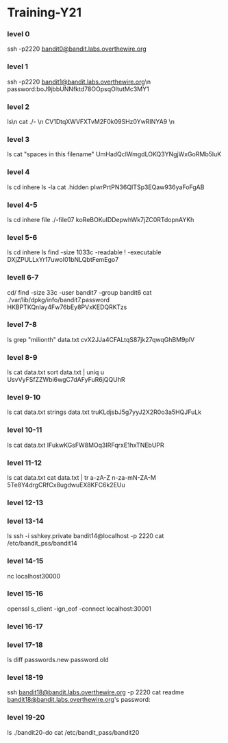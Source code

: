 # Training-Y21
### level 0
ssh -p2220 bandit0@bandit.labs.overthewire.org
### level 1
ssh -p2220 bandit1@bandit.labs.overthewire.org\n
password:boJ9jbbUNNfktd78OOpsqOltutMc3MY1
### level 2
ls\n
cat ./- \n
CV1DtqXWVFXTvM2F0k09SHz0YwRINYA9 \n
### level 3
ls
cat "spaces in this filename"
UmHadQclWmgdLOKQ3YNgjWxGoRMb5luK
### level 4
ls
cd inhere
ls -la
cat \.hidden
pIwrPrtPN36QITSp3EQaw936yaFoFgAB
### level 4-5
ls
cd inhere
file ./-file07
koReBOKuIDDepwhWk7jZC0RTdopnAYKh
### level 5-6
 ls
 cd inhere
 ls
 find -size 1033c -readable ! -executable
 DXjZPULLxYr17uwoI01bNLQbtFemEgo7
 ### levell 6-7
 cd/
 find -size 33c -user bandit7 -group bandit6
 cat ./var/lib/dpkg/info/bandit7.password
 HKBPTKQnIay4Fw76bEy8PVxKEDQRKTzs
 ### level 7-8
 ls
 grep "milionth" data.txt
 cvX2JJa4CFALtqS87jk27qwqGhBM9plV
 ### level 8-9
 ls
 cat data.txt
 sort data.txt | uniq u
 UsvVyFSfZZWbi6wgC7dAFyFuR6jQQUhR
 ### level 9-10
 ls
 cat data.txt
 strings data.txt
 truKLdjsbJ5g7yyJ2X2R0o3a5HQJFuLk
 ### level 10-11
 ls
 cat data.txt
 IFukwKGsFW8MOq3IRFqrxE1hxTNEbUPR
 ### level 11-12
 ls
 cat data.txt
 cat data.txt | tr a-zA-Z n-za-mN-ZA-M
 5Te8Y4drgCRfCx8ugdwuEX8KFC6k2EUu
 ### level 12-13
 ### level 13-14
 ls
 ssh -i sshkey.private bandit14@localhost -p 2220
 cat /etc/bandit_pss/bandit14
 ### level 14-15
 nc localhost30000
 ### level 15-16
 openssl s_client -ign_eof -connect localhost:30001
 ### level 16-17
 ### level 17-18
 ls
 diff passwords.new password.old
 ### level 18-19
 ssh bandit18@bandit.labs.overthewire.org -p 2220 cat readme
bandit18@bandit.labs.overthewire.org's password:
### level 19-20
ls
./bandit20-do cat /etc/bandit_pass/bandit20
 
 
 
 
 
